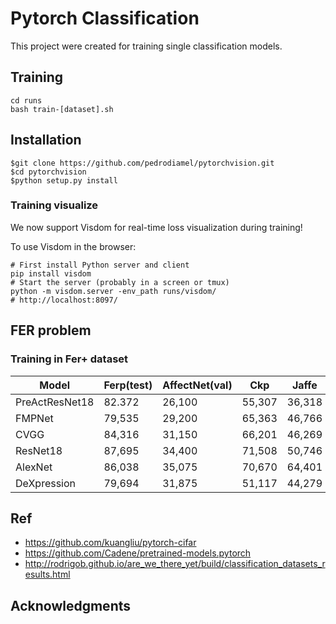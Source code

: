 # Pytorch Classification

This project were created for training single classification models. 


## Training
    
    cd runs
    bash train-[dataset].sh


## Installation 

    $git clone https://github.com/pedrodiamel/pytorchvision.git
    $cd pytorchvision
    $python setup.py install

### Training visualize

We now support Visdom for real-time loss visualization during training!

To use Visdom in the browser:

    # First install Python server and client 
    pip install visdom
    # Start the server (probably in a screen or tmux)
    python -m visdom.server -env_path runs/visdom/
    # http://localhost:8097/




## FER problem

### Training in Fer+ dataset


| Model             | Ferp(test)        | AffectNet(val)  | Ckp         | Jaffe      | BU3DFE       | Models      |
| ----------------- | ----------------- | --------------- | ----------- | ---------- | ------------ |------------ |
| PreActResNet18    | 82.372            | 26,100          | 55,307      | 36,318     | 39,828       |             |
| FMPNet            | 79,535            | 29,200          | 65,363      | 46,766     | 41,379       |             | 
| CVGG              | 84,316            | 31,150          | 66,201      | 46,269     | 42,069       |             |
| ResNet18          | 87,695            | 34,400          | 71,508      | 50,746     | 45,345       |             |
| AlexNet           | 86,038            | 35,075          | 70,670      | 64,401     | 46,379       |             | 
| DeXpression       | 79,694            | 31,875          | 51,117      | 44,279     | 37,241       |             |  




## Ref

- https://github.com/kuangliu/pytorch-cifar
- https://github.com/Cadene/pretrained-models.pytorch
- http://rodrigob.github.io/are_we_there_yet/build/classification_datasets_results.html



## Acknowledgments










